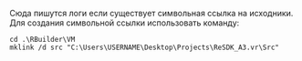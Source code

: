 Сюда пишутся логи если существует символьная ссылка на исходники.
Для создания символьной ссылки использовать команду:

```
cd .\RBuilder\VM
mklink /d src "C:\Users\USERNAME\Desktop\Projects\ReSDK_A3.vr\Src"
```
